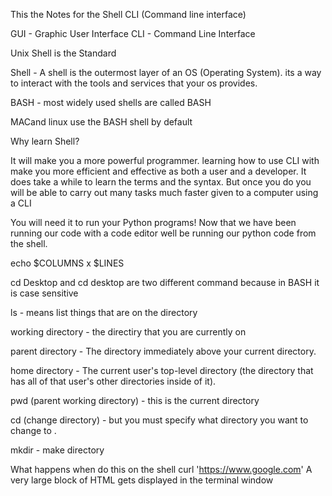 This the Notes for the Shell CLI (Command line interface)

GUI - Graphic User Interface
CLI - Command Line Interface

Unix Shell is the Standard

Shell - A shell is the outermost layer of an OS (Operating System). its a way to interact with the tools and services that your os provides.

BASH - most widely used shells  are called BASH

MACand linux use the BASH shell by default

Why learn Shell?

It will make you a more powerful programmer. learning how to use CLI with make you more efficient and effective as both a user and a developer. It does take a while to learn the terms and the syntax. But once you do you will be able to carry out many tasks much faster given to a computer using a CLI

You will need it to run your Python programs!
Now that we have been running our code with a code editor well be running our python code from the shell.


echo $COLUMNS x $LINES

cd Desktop and cd desktop are two different command because in BASH it is case sensitive

ls - means list things that are on the directory

working directory - the directiry that you are currently on

parent directory - The directory immediately above your current directory.

home directory - The current user's top-level directory (the directory that has all of that user's other directories inside of it).

pwd (parent working directory) - this is the current directory

cd (change directory) - but you must specify what directory you want to change to .

mkdir - make directory

What happens when do this on the shell 
curl 'https://www.google.com'
A very large block of HTML gets displayed in the terminal window
